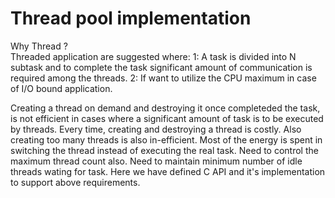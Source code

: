 # Thread pool implementation

Why Thread ?												
Threaded application are suggested where:
1: A task is divided into N subtask and to complete the task significant amount of communication is required among the threads.
2: If want to utilize the CPU maximum in case of I/O bound application.	  
	
Creating a thread on demand and destroying it once completeded the task, is not efficient in cases where a significant amount of task is to be executed by threads. Every time, creating and destroying a thread is costly. Also creating too many threads is also in-efficient. Most of the energy is spent in switching the thread instead of executing the real task. Need to control the maximum thread count also.
Need to maintain minimum number of idle threads wating for task. Here we have defined C API and it's implementation to support above 
requirements.


